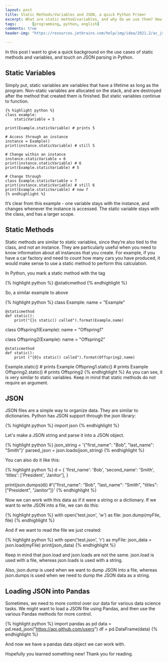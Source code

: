 ```yaml
---
layout: post
title: Static Methods/Variables and JSON, a quick Python Primer
excerpt: What are static method/variables, and why do we use them? How do I work with JSON in Python?
tags:       [programming, python, english]
comments: true
header-img: "https://resources.jetbrains.com/help/img/idea/2021.2/ac_json_schema_from_store_status_bar.png"

--- 
```

In this post I want to give a quick background on the use cases of static methods and variables, and touch on JSON parsing in Python.
## Static Variables
Simply put, static variables are variables that have a lifetime as long as the program. Non-static variables are allocated on the stack, and are destroyed after the method that created them is finished. But static variables continue to function.

    {% highlight python %}
    class example:
        staticVariable = 5

    print(Example.staticVariable) # prints 5

    # Access through an instance
    instance = Example()
    print(instance.staticVariable) # still 5

    # Change within an instance
    instance.staticVariable = 6
    print(instance.staticVariable) # 6
    print(Example.staticVariable) # 5

    # Change through
    class Example.staticVariable = 7
    print(instance.staticVariable) # still 6
    print(Example.staticVariable) # now 7
    {% endhighlight %}

It’s clear from this example - one variable stays with the instance, and changes whenever the instance is accessed. The static variable stays with the class, and has a larger scope.

## Static Methods
Static methods are similar to static variables, since they’re also tied to the class, and not an instance. They are particularly useful when you need to know information about all instances that you create. For example, if you have a car factory and need to count how many cars you have produced, it would make sense to use a static method to perform this calculation. 

In Python, you mark a static method with the tag

{% highlight python %}
@staticmethod
{% endhighlight %}

So, a similar example to above

{% highlight python %}
class Example:
    name = "Example"

    @staticmethod
    def static():
        print("{}s static() called").format(Example.name)

class Offspring1(Example):
    name = "Offspring1"

class Offspring2(Example):
    name = "Offspring2"

    @staticmethod
    def static():
        print ("{0}s static() called").format(Offspring2.name)

Example.static() # prints Example
Offspring1.static() # prints Example
Offspring2.static() # prints Offspring2
{% endhighlight %}
As you can see, it is very similar to static variables. Keep in mind that static methods do not require an argument.
## JSON
JSON files are a simple way to organize data. They are similar to dictionaries. Python has JSON support through the json library:

{% highlight python %}
import json
{% endhighlight %}

Let's make a JSON string and parse it into a JSON object.

{% highlight python %} 
json_string = '{"first_name": "Bob", "last_name": "Smith"}'
parsed_json = json.loads(json_string)
{% endhighlight %}

You can also do it like this:

{% highlight python %}
d = {
    'first_name': 'Bob',
    'second_name': 'Smith',
    'titles': ['President', 'Janitor'],
}

print(json.dumps(d)) #'{"first_name": "Bob", "last_name": "Smith", "titles": ["President", "Janitor"]}'
{% endhighlight %}

Now we can work with this data as if it were a string or a dictionary. If we want to write JSON into a file, we can do this:

{% highlight python %}
with open('test.json', 'w') as file:
    json.dump(myFile, file)
{% endhighlight %}

And if we want to read the file we just created:

{% highlight python %}
with open('test.json', 'r') as myFile:
    json_data = json.load(myFile)
    print(json_data)
{% endhighlight %}

Keep in mind that json.load and json.loads are not the same. json.load is used with a file, whereas json.loads is used with a string.

Also, json.dump is used when we want to dump JSON into a file, whereas json.dumps is used when we need to dump the JSON data as a string.

## Loading JSON into Pandas

Sometimes, we need to more control over our data for various data science tasks. We might want to load a JSON file using Pandas, and then use the various Pandas methods for more control.

{% highlight python %}
import pandas as pd
data = pd.read_json("https://api.github.com/users")
df = pd.DataFrame(data)
{% endhighlight %}

And now we have a pandas data object we can work with.

Hopefully you learned something new! Thank you for reading.